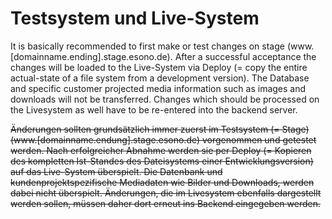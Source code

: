 # Testsystem und Live-System

It is basically recommended to first make or test changes on stage (www.[domainname.ending].stage.esono.de). After a successful acceptance the changes will be loaded to the Live-System via Deploy (= copy the entire actual-state of a file system from a development version).
The Database and specific customer projected media information such as images and downloads will not be transferred. Changes which should be processed on the Livesystem as well have to be re-entered into the backend server.

~~Änderungen sollten grundsätzlich immer zuerst im Testsystem (= Stage) (www.[domainname.endung].stage.esono.de) vorgenommen und getestet werden. Nach erfolgreicher Abnahme werden sie per Deploy (= Kopieren des kompletten Ist-Standes des Dateisystems einer Entwicklungsversion) auf das Live-System überspielt. Die Datenbank und kundenprojektspezifische Mediadaten wie Bilder und Downloads, werden dabei nicht überspielt. Änderungen, die im Livesystem ebenfalls  dargestellt werden sollen, müssen daher dort erneut ins Backend eingegeben werden.~~